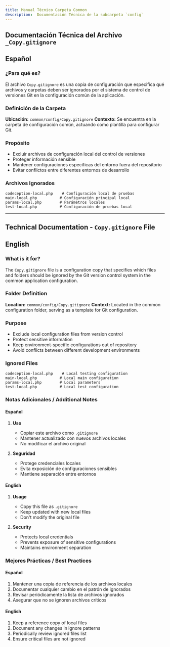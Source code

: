 ```yaml
---
title: Manual Técnico Carpeta Common
description:  Documentación Técnica de la subcarpeta `config`
---
```


## Documentación Técnica del Archivo `_Copy.gitignore`

## Español

### ¿Para qué es?
El archivo `Copy.gitignore` es una copia de configuración que especifica qué archivos y carpetas deben ser ignorados por el sistema de control de versiones Git en la configuración común de la aplicación.

### Definición de la Carpeta
**Ubicación:** `common/config/Copy.gitignore`
**Contexto:** Se encuentra en la carpeta de configuración común, actuando como plantilla para configurar Git.

### Propósito
- Excluir archivos de configuración local del control de versiones
- Proteger información sensible
- Mantener configuraciones específicas del entorno fuera del repositorio
- Evitar conflictos entre diferentes entornos de desarrollo

### Archivos Ignorados
```gitignore
codeception-local.php    # Configuración local de pruebas
main-local.php          # Configuración principal local
params-local.php        # Parámetros locales
test-local.php          # Configuración de pruebas local
```

---

## Technical Documentation - `Copy.gitignore` File

## English

### What is it for?
The `Copy.gitignore` file is a configuration copy that specifies which files and folders should be ignored by the Git version control system in the common application configuration.

### Folder Definition
**Location:** `common/config/Copy.gitignore`
**Context:** Located in the common configuration folder, serving as a template for Git configuration.

### Purpose
- Exclude local configuration files from version control
- Protect sensitive information
- Keep environment-specific configurations out of repository
- Avoid conflicts between different development environments

### Ignored Files
```gitignore
codeception-local.php    # Local testing configuration
main-local.php          # Local main configuration
params-local.php        # Local parameters
test-local.php          # Local test configuration
```

### Notas Adicionales / Additional Notes

#### Español
1. **Uso**
   - Copiar este archivo como `.gitignore`
   - Mantener actualizado con nuevos archivos locales
   - No modificar el archivo original

2. **Seguridad**
   - Protege credenciales locales
   - Evita exposición de configuraciones sensibles
   - Mantiene separación entre entornos

#### English
1. **Usage**
   - Copy this file as `.gitignore`
   - Keep updated with new local files
   - Don't modify the original file

2. **Security**
   - Protects local credentials
   - Prevents exposure of sensitive configurations
   - Maintains environment separation

### Mejores Prácticas / Best Practices

#### Español
1. Mantener una copia de referencia de los archivos locales
2. Documentar cualquier cambio en el patrón de ignorados
3. Revisar periódicamente la lista de archivos ignorados
4. Asegurar que no se ignoren archivos críticos

#### English
1. Keep a reference copy of local files
2. Document any changes in ignore patterns
3. Periodically review ignored files list
4. Ensure critical files are not ignored

